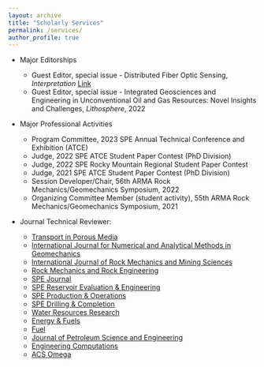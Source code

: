 ```yaml
---
layout: archive
title: "Scholarly Services"
permalink: /services/
author_profile: true
---
```


- Major Editorships

  - Guest Editor, special issue - Distributed Fiber Optic Sensing, *Interpretation* [Link](https://library.seg.org/page/inteio/interpretation-distributed-fiber-optic-sensing)
  - Guest Editor, special issue - Integrated Geosciences and Engineering in Unconventional Oil and Gas Resources: Novel Insights and Challenges, *Lithosphere*, 2022


- Major Professional Activities

  - Program Committee, 2023 SPE Annual Technical Conference and Exhibition (ATCE)
  - Judge, 2022 SPE ATCE Student Paper Contest (PhD Division)
  - Judge, 2022 SPE Rocky Mountain Regional Student Paper Contest
  - Judge, 2021 SPE ATCE Student Paper Contest (PhD Division)
  - Session Developer/Chair, 56th ARMA Rock Mechanics/Geomechanics Symposium, 2022
  - Organizing Committee Member (student activity), 55th ARMA Rock Mechanics/Geomechanics Symposium, 2021

- Journal Technical Reviewer:

  - [Transport in Porous Media](https://www.springer.com/journal/11242/)
  - [International Journal for Numerical and Analytical Methods in Geomechanics](https://onlinelibrary.wiley.com/journal/10969853)
  - [International Journal of Rock Mechanics and Mining Sciences](https://www.journals.elsevier.com/international-journal-of-rock-mechanics-and-mining-sciences)
  - [Rock Mechanics and Rock Engineering](https://www.springer.com/journal/603)
  - [SPE Journal](https://www.onepetro.org/journals)
  - [SPE Reservoir Evaluation & Engineering](https://www.onepetro.org/journals)
  - [SPE Production & Operations](https://www.onepetro.org/journals)
  - [SPE Drilling & Completion](https://www.onepetro.org/journals)
  - [Water Resources Research](https://agupubs.onlinelibrary.wiley.com/journal/19447973)
  - [Energy & Fuels](https://pubs.acs.org/journal/enfuem)
  - [Fuel](https://www.journals.elsevier.com/fuel)
  - [Journal of Petroleum Science and Engineering](https://www.journals.elsevier.com/journal-of-petroleum-science-and-engineering)
  - [Engineering Computations](https://www.emerald.com/insight/publication/issn/0264-4401)
  - [ACS Omega](https://pubs.acs.org/journal/acsodf)
  